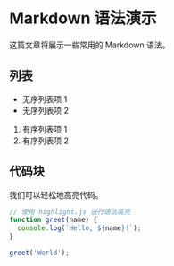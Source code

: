 # Markdown 语法演示

这篇文章将展示一些常用的 Markdown 语法。

## 列表

- 无序列表项 1
- 无序列表项 2

1. 有序列表项 1
2. 有序列表项 2

## 代码块

我们可以轻松地高亮代码。

```javascript
// 使用 highlight.js 进行语法高亮
function greet(name) {
  console.log(`Hello, ${name}!`);
}

greet('World');